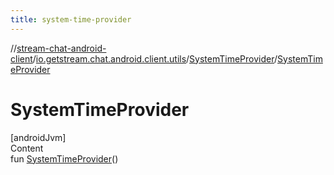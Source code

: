 ```yaml
---
title: system-time-provider
---
```

//[stream-chat-android-client](../../../index.md)/[io.getstream.chat.android.client.utils](../index.md)/[SystemTimeProvider](index.md)/[SystemTimeProvider](SystemTimeProvider.md)



# SystemTimeProvider  
[androidJvm]  
Content  
fun [SystemTimeProvider](SystemTimeProvider.md)()  



